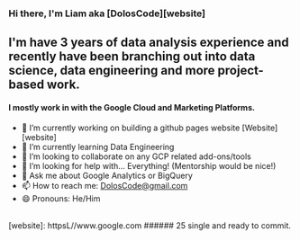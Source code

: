 ### Hi there, I'm Liam aka [DolosCode][website]

## I'm have 3 years of data analysis experience and recently have been branching out into data science, data engineering and more project-based work. 

#### I mostly work in with the Google Cloud and Marketing Platforms.

- 🔭 I’m currently working on building a github pages website [Website][website]
- 🌱 I’m currently learning Data Engineering 
- 👯 I’m looking to collaborate on any GCP related add-ons/tools
- 🤔 I’m looking for help with... Everything! (Mentorship would be nice!)
- 💬 Ask me about Google Analytics or BigQuery
- 📫 How to reach me: DolosCode@gmail.com
- 😄 Pronouns: He/Him
 
<br>
[website]: httpsL//www.google.com
###### 25 single and ready to commit.

